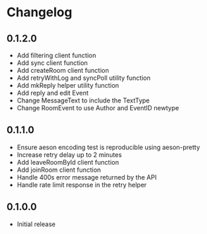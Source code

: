 # Changelog

## 0.1.2.0

- Add filtering client function
- Add sync client function
- Add createRoom client function
- Add retryWithLog and syncPoll utility function
- Add mkReply helper utility function
- Add reply and edit Event
- Change MessageText to include the TextType
- Change RoomEvent to use Author and EventID newtype

## 0.1.1.0

- Ensure aeson encoding test is reproducible using aeson-pretty
- Increase retry delay up to 2 minutes
- Add leaveRoomById client function
- Add joinRoom client function
- Handle 400s error message returned by the API
- Handle rate limit response in the retry helper

## 0.1.0.0

- Initial release
